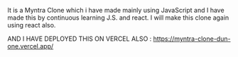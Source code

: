 It is a Myntra Clone which i have made mainly using JavaScript and I have made this by continuous learning J.S. and react.
I will make this clone again using react also.


AND I HAVE DEPLOYED THIS ON VERCEL ALSO :   https://myntra-clone-dun-one.vercel.app/
